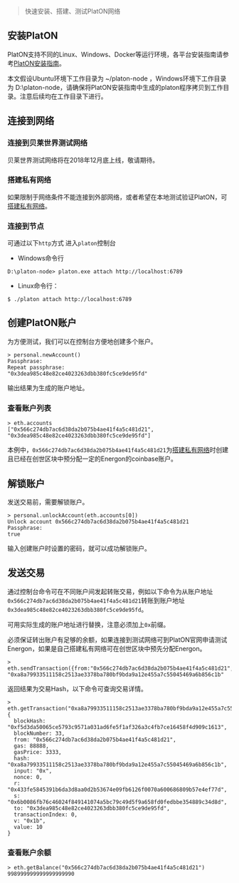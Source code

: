 > 快速安装、搭建、测试PlatON网络

## 安装PlatON
PlatON支持不同的Linux、Windows、Docker等运行环境，各平台安装指南请参考[PlatON安装指南](zh-cn/[Chinese-Simplified]安装指南)。

本文假设Ubuntu环境下工作目录为 ~/platon-node ，Windows环境下工作目录为 D:\platon-node，请确保将PlatON安装指南中生成的platon程序拷贝到工作目录。注意后续均在工作目录下进行。

## 连接到网络

### 连接到贝莱世界测试网络
贝莱世界测试网络将在2018年12月底上线，敬请期待。

### 搭建私有网络
如果限制于网络条件不能连接到外部网络，或者希望在本地测试验证PlatON，可[搭建私有网络](zh-cn/[Chinese-Simplified]私有网络)。

### 连接到节点

可通过以下`http`方式 进入`platon`控制台
- Windows命令行
```
D:\platon-node> platon.exe attach http://localhost:6789
```

- Linux命令行：
```
$ ./platon attach http://localhost:6789
```

## 创建PlatON账户
为方便测试，我们可以在控制台方便地创建多个账户。

```
> personal.newAccount()
Passphrase: 
Repeat passphrase: 
"0x3dea985c48e82ce4023263dbb380fc5ce9de95fd"
```

输出结果为生成的账户地址。

### 查看账户列表
```
> eth.accounts
["0x566c274db7ac6d38da2b075b4ae41f4a5c481d21", "0x3dea985c48e82ce4023263dbb380fc5ce9de95fd"]
```
本例中，`0x566c274db7ac6d38da2b075b4ae41f4a5c481d21`为[搭建私有网络](zh-cn/[Chinese-Simplified]私有网络)时创建且已经在创世区块中预分配一定的Energon的coinbase账户。

## 解锁账户
发送交易前，需要解锁账户。
```
> personal.unlockAccount(eth.accounts[0])
Unlock account 0x566c274db7ac6d38da2b075b4ae41f4a5c481d21
Passphrase: 
true
```
输入创建账户时设置的密码，就可以成功解锁账户。

## 发送交易
通过控制台命令可在不同账户间发起转账交易，例如以下命令为从账户地址`0x566c274db7ac6d38da2b075b4ae41f4a5c481d21`转账到账户地址`0x3dea985c48e82ce4023263dbb380fc5ce9de95fd`。

可用实际生成的账户地址进行替换，注意必须加上`0x`前缀。

必须保证转出账户有足够的余额，如果连接到测试网络可到PlatON官网申请测试Energon，如果是自己搭建私有网络可在创世区块中预先分配Energon。

```
> eth.sendTransaction({from:"0x566c274db7ac6d38da2b075b4ae41f4a5c481d21",to:"0x3dea985c48e82ce4023263dbb380fc5ce9de95fd",value:10,gas:88888,gasPrice:3333})
"0xa8a79933511158c2513ae3378ba780bf9bda9a12e455a7c55045469a6b856c1b"
```

返回结果为交易Hash，以下命令可查询交易详情。
```
> eth.getTransaction("0xa8a79933511158c2513ae3378ba780bf9bda9a12e455a7c55045469a6b856c1b")
{
  blockHash: "0xf5d3da50065ce5793c9571a031ad6fe5f1af326a3c4fb7ce16458f4d909c1613",
  blockNumber: 33,
  from: "0x566c274db7ac6d38da2b075b4ae41f4a5c481d21",
  gas: 88888,
  gasPrice: 3333,
  hash: "0xa8a79933511158c2513ae3378ba780bf9bda9a12e455a7c55045469a6b856c1b",
  input: "0x",
  nonce: 0,
  r: "0x433fe5845391b6da3d8aa0d2b53674e09fb6126f0070a600686809b57e4ef77d",
  s: "0x6b0086fb76c46024f849141074a5bc79c49d5f9a658fd0fedbbe354889c34d8d",
  to: "0x3dea985c48e82ce4023263dbb380fc5ce9de95fd",
  transactionIndex: 0,
  v: "0x1b",
  value: 10
}
```

### 查看账户余额
```
> eth.getBalance("0x566c274db7ac6d38da2b075b4ae41f4a5c481d21")
998999999999999999990
```